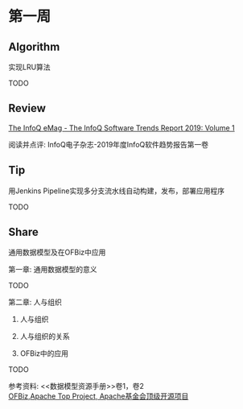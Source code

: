 # 第一周

## Algorithm

实现LRU算法

TODO


## Review

[The InfoQ eMag - The InfoQ Software Trends Report 2019: Volume 1](https://www.infoq.com/minibooks/infoq-software-trends-report-1/?topicPageSponsorship=c1246725-b0a7-43a6-9ef9-68102c8d48e1&itm_source=minibooks_about_java&itm_medium=link&itm_campaign=java) 

阅读并点评: InfoQ电子杂志-2019年度InfoQ软件趋势报告第一卷


## Tip

用Jenkins Pipeline实现多分支流水线自动构建，发布，部署应用程序

TODO

## Share

通用数据模型及在OFBiz中应用

第一章: 通用数据模型的意义

TODO

第二章: 人与组织

  1. 人与组织
  
  2. 人与组织的关系
  
  3. OFBiz中的应用

TODO

参考资料: 
   <<数据模型资源手册>>卷1，卷2     
   [OFBiz,Apache Top Project, Apache基金会顶级开源项目](http://ofbiz.apache.org)
 
